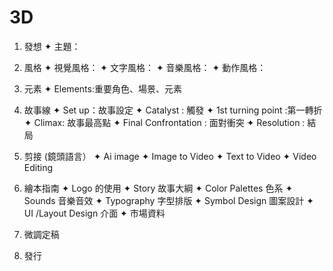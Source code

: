 # 3D
1. 發想
✦ 主題：

2. 風格
✦ 視覺風格：
✦ 文字風格：
✦ 音樂風格：
✦ 動作風格：

3. 元素
✦ Elements:重要角色、場景、元素

4. 故事線
✦ Set up：故事設定
✦ Catalyst : 觸發
✦ 1st turning point :第一轉折
✦ Climax: 故事最高點
✦ Final Confrontation : 面對衝突
✦ Resolution : 結局

5. 剪接 (鏡頭語言）
✦ Ai image
✦ Image to Video 
✦ Text to Video
✦ Video Editing 

6. 繪本指南
✦ Logo 的使用
✦ Story 故事大綱
✦ Color Palettes 色系
✦ Sounds 音樂音效
✦ Typography 字型排版
✦ Symbol Design 圖案設計
✦ UI /Layout  Design 介面
✦ 市場資料

7. 微調定稿

8. 發行
